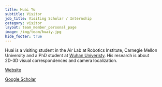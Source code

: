 ```yaml
---
title: Huai Yu
subtitle: Visitor
job_title: Visiting Scholar / Internship
category: visitor
layout: team_member_personal_page
image: /img/team/huaiy.jpg
hide_footer: true
---
```


Huai is a visiting student in the Air Lab at Robotics Institute, Carnegie Mellon University and  a  PhD student at [Wuhan Univeristy](http://dsp.whu.edu.cn). His research is about 2D-3D visual correspondences and camera localization.

[Website](https://levenberg.github.io)

[Google Scholar](https://scholar.google.com/citations?user=lG7h27kAAAAJ&hl=en)
